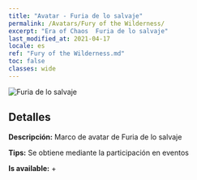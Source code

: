 ```yaml
---
title: "Avatar - Furia de lo salvaje"
permalink: /Avatars/Fury of the Wilderness/
excerpt: "Era of Chaos  Furia de lo salvaje"
last_modified_at: 2021-04-17
locale: es
ref: "Fury of the Wilderness.md"
toc: false
classes: wide
---
```

 ![Furia de lo salvaje](/images/a/avatarFrame_29.png)

## Detalles

 **Descripción:** Marco de avatar de Furia de lo salvaje 

 **Tips:** Se obtiene mediante la participación en eventos 

 **Is available:**  + 

